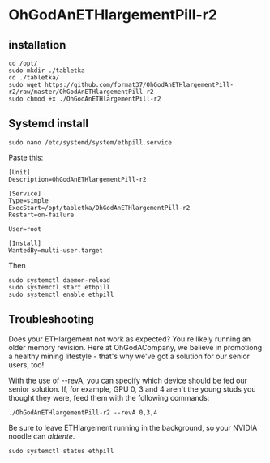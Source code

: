 # OhGodAnETHlargementPill-r2
## installation
```
cd /opt/
sudo mkdir ./tabletka
cd ./tabletka/
sudo wget https://github.com/format37/OhGodAnETHlargementPill-r2/raw/master/OhGodAnETHlargementPill-r2
sudo chmod +x ./OhGodAnETHlargementPill-r2
```
## Systemd install
```
sudo nano /etc/systemd/system/ethpill.service
```
Paste this:
```
[Unit]
Description=OhGodAnETHlargementPill-r2

[Service]  
Type=simple
ExecStart=/opt/tabletka/OhGodAnETHlargementPill-r2
Restart=on-failure

User=root 

[Install]
WantedBy=multi-user.target
```
Then
```
sudo systemctl daemon-reload
sudo systemctl start ethpill
sudo systemctl enable ethpill
```
## Troubleshooting
Does your ETHlargement not work as expected? You're likely running an older memory revision. Here at OhGodACompany, we believe in promotiong a healthy mining lifestyle - that's why we've got a solution for our senior users, too!   
   
With the use of --revA, you can specify which device should be fed our senior solution. If, for example, GPU 0, 3 and 4 aren't the young studs you thought they were, feed them with the following commands:   
```
./OhGodAnETHlargementPill-r2 --revA 0,3,4   
```
Be sure to leave ETHlargement running in the background, so your NVIDIA noodle can *aldente*.
```
sudo systemctl status ethpill
```
